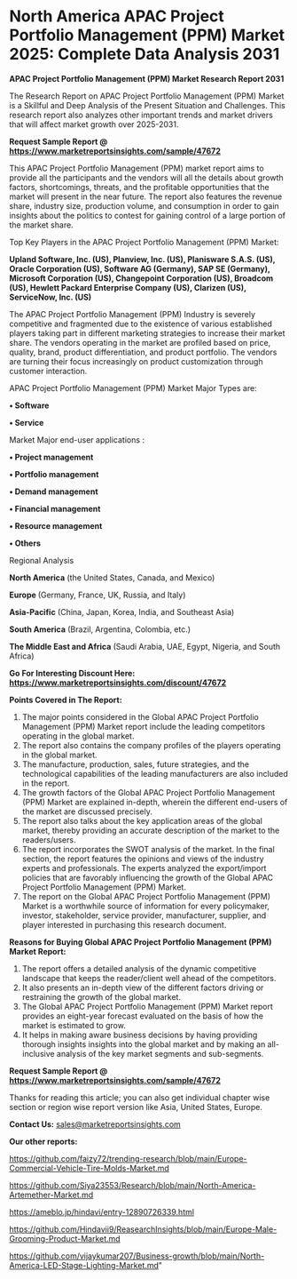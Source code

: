 # North America APAC Project Portfolio Management (PPM) Market 2025: Complete Data Analysis 2031

<strong>APAC Project Portfolio Management (PPM) Market Research Report 2031</strong>

The Research Report on APAC Project Portfolio Management (PPM) Market is a Skillful and Deep Analysis of the Present Situation and Challenges. This research report also analyzes other important trends and market drivers that will affect market growth over 2025-2031.

<strong>Request Sample Report @ <a href=https://www.marketreportsinsights.com/sample/47672>https://www.marketreportsinsights.com/sample/47672</a></strong>

This APAC Project Portfolio Management (PPM) market report aims to provide all the participants and the vendors will all the details about growth factors, shortcomings, threats, and the profitable opportunities that the market will present in the near future. The report also features the revenue share, industry size, production volume, and consumption in order to gain insights about the politics to contest for gaining control of a large portion of the market share.

Top Key Players in the APAC Project Portfolio Management (PPM) Market:

<strong>Upland Software, Inc. (US), Planview, Inc. (US), Planisware S.A.S. (US), Oracle Corporation (US), Software AG (Germany), SAP SE (Germany), Microsoft Corporation (US), Changepoint Corporation (US), Broadcom (US), Hewlett Packard Enterprise Company (US), Clarizen (US), ServiceNow, Inc. (US)</strong>

The APAC Project Portfolio Management (PPM) Industry is severely competitive and fragmented due to the existence of various established players taking part in different marketing strategies to increase their market share. The vendors operating in the market are profiled based on price, quality, brand, product differentiation, and product portfolio. The vendors are turning their focus increasingly on product customization through customer interaction.

APAC Project Portfolio Management (PPM) Market Major Types are:

<strong>•  Software

•  Service</strong>

Market Major end-user applications :

<strong>•  Project management

•  Portfolio management

•  Demand management

•  Financial management

•  Resource management

•  Others</strong>

Regional Analysis

</u><strong><b>North America</b></strong> (the United States, Canada, and Mexico)

<strong><b>Europe </b></strong>(Germany, France, UK, Russia, and Italy)

<strong><b>Asia-Pacific</b></strong> (China, Japan, Korea, India, and Southeast Asia)

<strong><b>South America</b></strong> (Brazil, Argentina, Colombia, etc.)

<strong><b>The Middle East and Africa</b></strong> (Saudi Arabia, UAE, Egypt, Nigeria, and South Africa)

<strong>Go For Interesting Discount Here: <a href=https://www.marketreportsinsights.com/discount/47672>https://www.marketreportsinsights.com/discount/47672</a></strong>

<strong>Points Covered in The Report:</strong>
<ol>
  <li>The major points considered in the Global APAC Project Portfolio Management (PPM) Market report include the leading competitors operating in the global market.</li>
  <li>The report also contains the company profiles of the players operating in the global market.</li>
  <li>The manufacture, production, sales, future strategies, and the technological capabilities of the leading manufacturers are also included in the report.</li>
  <li>The growth factors of the Global APAC Project Portfolio Management (PPM) Market are explained in-depth, wherein the different end-users of the market are discussed precisely.</li>
  <li>The report also talks about the key application areas of the global market, thereby providing an accurate description of the market to the readers/users.</li>
  <li>The report incorporates the SWOT analysis of the market. In the final section, the report features the opinions and views of the industry experts and professionals. The experts analyzed the export/import policies that are favorably influencing the growth of the Global APAC Project Portfolio Management (PPM) Market.</li>
  <li>The report on the Global APAC Project Portfolio Management (PPM) Market is a worthwhile source of information for every policymaker, investor, stakeholder, service provider, manufacturer, supplier, and player interested in purchasing this research document.</li>
</ol>
<strong>Reasons for Buying Global APAC Project Portfolio Management (PPM) Market Report:</strong>

<ol>
  <li>The report offers a detailed analysis of the dynamic competitive landscape that keeps the reader/client well ahead of the competitors.</li>
  <li>It also presents an in-depth view of the different factors driving or restraining the growth of the global market.</li>
  <li>The Global APAC Project Portfolio Management (PPM) Market report provides an eight-year forecast evaluated on the basis of how the market is estimated to grow.</li>
  <li>It helps in making aware business decisions by having providing thorough insights insights into the global market and by making an all-inclusive analysis of the key market segments and sub-segments.</li>
</ol>
<strong>Request Sample Report @ <a href=https://www.marketreportsinsights.com/sample/47672>https://www.marketreportsinsights.com/sample/47672</a></strong>


Thanks for reading this article; you can also get individual chapter wise section or region wise report version like Asia, United States, Europe.

<strong>Contact Us:</strong>
sales@marketreportsinsights.com

<strong>Our other reports:</strong>

<a href=https://github.com/faizy72/trending-research/blob/main/Europe-Commercial-Vehicle-Tire-Molds-Market.md>https://github.com/faizy72/trending-research/blob/main/Europe-Commercial-Vehicle-Tire-Molds-Market.md</a>

<a href=https://github.com/Siya23553/Research/blob/main/North-America-Artemether-Market.md>https://github.com/Siya23553/Research/blob/main/North-America-Artemether-Market.md</a>

<a href=https://ameblo.jp/hindavi/entry-12890726339.html>https://ameblo.jp/hindavi/entry-12890726339.html</a>

<a href=https://github.com/Hindavii9/ReasearchInsights/blob/main/Europe-Male-Grooming-Product-Market.md>https://github.com/Hindavii9/ReasearchInsights/blob/main/Europe-Male-Grooming-Product-Market.md</a>

<a href=https://github.com/vijaykumar207/Business-growth/blob/main/North-America-LED-Stage-Lighting-Market.md>https://github.com/vijaykumar207/Business-growth/blob/main/North-America-LED-Stage-Lighting-Market.md</a>"
